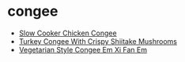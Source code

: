 # congee

 * [Slow Cooker Chicken Congee](index/s/slow-cooker-chicken-congee.json)
 * [Turkey Congee With Crispy Shiitake Mushrooms](index/t/turkey-congee-with-crispy-shiitake-mushrooms.json)
 * [Vegetarian Style Congee Em Xi Fan Em](index/v/vegetarian-style-congee-em-xi-fan-em-237647.json)
